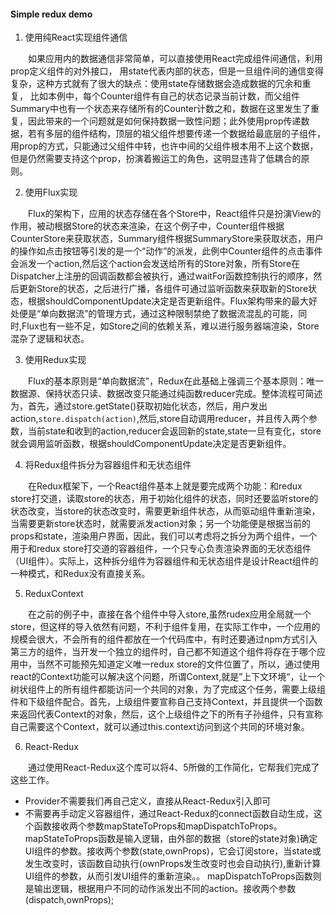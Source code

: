#### Simple redux demo 

1. 使用纯React实现组件通信

&emsp;&emsp;如果应用内的数据通信非常简单，可以直接使用React完成组件间通信，利用prop定义组件的对外接口，
用state代表内部的状态，但是一旦组件间的通信变得复杂，这种方式就有了很大的缺点：使用state存储数据会造成数据的冗余和重复，
比如本例中，每个Counter组件有自己的状态记录当前计数，而父组件Summary中也有一个状态来存储所有的Counter计数之和，数据在这里发生了重复，因此带来的一个问题就是如何保持数据一致性问题；此外使用prop传递数据，若有多层的组件结构，顶层的祖父组件想要传递一个数据给最底层的子组件，用prop的方式，只能通过父组件中转，也许中间的父组件根本用不上这个数据，但是仍然需要支持这个prop，扮演着搬运工的角色，这明显违背了低耦合的原则。

2. 使用Flux实现

&emsp;&emsp;Flux的架构下，应用的状态存储在各个Store中，React组件只是扮演View的作用，被动根据Store的状态来渲染，在这个例子中，Counter组件根据CounterStore来获取状态，Summary组件根据SummaryStore来获取状态，用户的操作如点击按钮等引发的是一个“动作”的派发，此例中Counter组件的点击事件会派发一个action,然后这个action会发送给所有的Store对象，所有Store在Dispatcher上注册的回调函数都会被执行，通过waitFor函数控制执行的顺序，然后更新Store的状态，之后进行广播，各组件可通过监听函数来获取新的Store状态，根据shouldComponentUpdate决定是否更新组件。Flux架构带来的最大好处便是“单向数据流”的管理方式，通过这种限制禁绝了数据流混乱的可能，同时,Flux也有一些不足，如Store之间的依赖关系，难以进行服务器端渲染，Store混杂了逻辑和状态。

3. 使用Redux实现

&emsp;&emsp;Flux的基本原则是“单向数据流”，Redux在此基础上强调三个基本原则：唯一数据源、保持状态只读、数据改变只能通过纯函数reducer完成。整体流程可简述为，首先，通过store.getState()获取初始化状态，然后，用户发出action,`store.dispatch(action)`,然后,store自动调用reducer，并且传入两个参数，当前state和收到的action,reducer会返回新的state,state一旦有变化，store就会调用监听函数，根据shouldComponentUpdate决定是否更新组件。

4. 将Redux组件拆分为容器组件和无状态组件

&emsp;&emsp;在Redux框架下，一个React组件基本上就是要完成两个功能：和redux store打交道，读取store的状态，用于初始化组件的状态，同时还要监听store的状态改变，当store的状态改变时，需要更新组件状态，从而驱动组件重新渲染，当需要更新store状态时，就需要派发action对象；另一个功能便是根据当前的props和state，渲染用户界面，因此，我们可以考虑将之拆分为两个组件，一个用于和redux store打交道的容器组件，一个只专心负责渲染界面的无状态组件（UI组件）。实际上，这种拆分组件为容器组件和无状态组件是设计React组件的一种模式，和Redux没有直接关系。

5. ReduxContext

&emsp;&emsp;在之前的例子中，直接在各个组件中导入store,虽然rudex应用全局就一个store，但这样的导入依然有问题，不利于组件复用，在实际工作中，一个应用的规模会很大，不会所有的组件都放在一个代码库中，有时还要通过npm方式引入第三方的组件，当开发一个独立的组件时，自己都不知道这个组件将存在于哪个应用中，当然不可能预先知道定义唯一redux store的文件位置了，所以，通过使用react的Context功能可以解决这个问题，所谓Context,就是”上下文环境“，让一个树状组件上的所有组件都能访问一个共同的对象，为了完成这个任务，需要上级组件和下级组件配合。首先，上级组件要宣称自己支持Context，并且提供一个函数来返回代表Context的对象，然后，这个上级组件之下的所有子孙组件，只有宣称自己需要这个Context，就可以通过this.context访问到这个共同的环境对象。

6. React-Redux

&emsp;&emsp;通过使用React-Redux这个库可以将4、5所做的工作简化，它帮我们完成了这些工作。
* Provider不需要我们再自己定义，直接从React-Redux引入即可
* 不需要再手动定义容器组件，通过React-Redux的connect函数自动生成，这个函数接收两个参数mapStateToProps和mapDispatchToProps。
mapStateToProps函数是输入逻辑，由外部的数据（store的state对象)确定UI组件的参数。接收两个参数(state,ownProps)，它会订阅store，当state或发生改变时，该函数自动执行(ownProps发生改变时也会自动执行),重新计算UI组件的参数，从而引发UI组件的重新渲染。。
mapDispatchToProps函数则是输出逻辑，根据用户不同的动作派发出不同的action。接收两个参数(dispatch,ownProps);